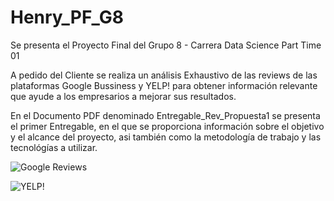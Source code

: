 # Henry_PF_G8


Se presenta el Proyecto Final del Grupo 8  - Carrera Data Science Part Time 01

A pedido del Cliente se realiza un análisis Exhaustivo de las reviews de las plataformas Google Bussiness y YELP! para obtener información relevante que ayude a los empresarios a mejorar sus resultados. 

En el Documento PDF denominado Entregable_Rev_Propuesta1 se presenta el primer Entregable, en el que se proporciona información sobre el objetivo y el alcance del proyecto, asi también como la metodología de trabajo y las tecnológías a utilizar.

![Google Reviews](https://assets-global.website-files.com/602cf6148109ccfeb1d80c49/60d4509851d12743d030a9eb_5c11336dd43b9272273fb4ce_Google-Reviews.jpeg)

![YELP!](https://andesandassociates.com/wp-content/uploads/2019/04/Yelp.png)
